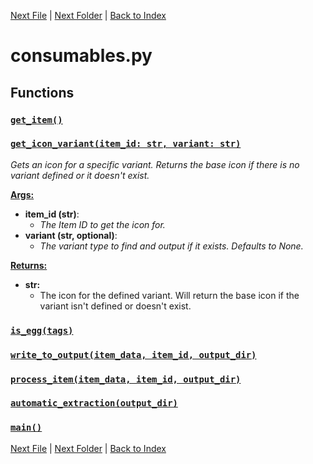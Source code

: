 [Next File](distribution.md) | [Next Folder](article_content/hotbar_slots_content.md) | [Back to Index](../index.md)

# consumables.py

## Functions

### [`get_item()`](https://github.com/Vaileasys/pz-wiki_parser/blob/main/scripts/consumables.py#L10)
### [`get_icon_variant(item_id: str, variant: str)`](https://github.com/Vaileasys/pz-wiki_parser/blob/main/scripts/consumables.py#L19)

_Gets an icon for a specific variant. Returns the base icon if there is no variant defined or it doesn't exist._

<ins>**Args:**</ins>
  - **item_id (str)**:
      - _The Item ID to get the icon for._
  - **variant (str, optional)**:
      - _The variant type to find and output if it exists. Defaults to None._

<ins>**Returns:**</ins>
  - **str:**
      - The icon for the defined variant. Will return the base icon if the variant isn't defined or doesn't exist.
### [`is_egg(tags)`](https://github.com/Vaileasys/pz-wiki_parser/blob/main/scripts/consumables.py#L53)
### [`write_to_output(item_data, item_id, output_dir)`](https://github.com/Vaileasys/pz-wiki_parser/blob/main/scripts/consumables.py#L63)
### [`process_item(item_data, item_id, output_dir)`](https://github.com/Vaileasys/pz-wiki_parser/blob/main/scripts/consumables.py#L101)
### [`automatic_extraction(output_dir)`](https://github.com/Vaileasys/pz-wiki_parser/blob/main/scripts/consumables.py#L105)
### [`main()`](https://github.com/Vaileasys/pz-wiki_parser/blob/main/scripts/consumables.py#L114)


[Next File](distribution.md) | [Next Folder](article_content/hotbar_slots_content.md) | [Back to Index](../index.md)
